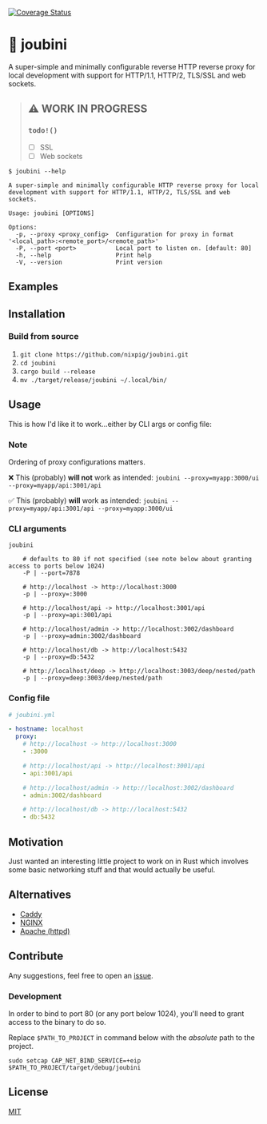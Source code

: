 [![Coverage Status](https://coveralls.io/repos/github/nixpig/joubini/badge.svg?branch=main)](https://coveralls.io/github/nixpig/joubini?branch=main)

# 🐙 joubini

A super-simple and minimally configurable reverse HTTP reverse proxy for local development with support for HTTP/1.1, HTTP/2, TLS/SSL and web sockets.

> ## ⚠️ WORK IN PROGRESS
>
> ### `todo!()`
>
> - [ ] SSL
> - [ ] Web sockets

```shell
$ joubini --help

A super-simple and minimally configurable HTTP reverse proxy for local development with support for HTTP/1.1, HTTP/2, TLS/SSL and web sockets.

Usage: joubini [OPTIONS]

Options:
  -p, --proxy <proxy_config>  Configuration for proxy in format '<local_path>:<remote_port>/<remote_path>'
  -P, --port <port>           Local port to listen on. [default: 80]
  -h, --help                  Print help
  -V, --version               Print version

```

## Examples

## Installation

### Build from source

1. `git clone https://github.com/nixpig/joubini.git`
1. `cd joubini`
1. `cargo build --release`
1. `mv ./target/release/joubini ~/.local/bin/`

## Usage

This is how I'd like it to work...either by CLI args or config file:

### Note

Ordering of proxy configurations matters.

❌ This (probably) **will not** work as intended:
`joubini --proxy=myapp:3000/ui --proxy=myapp/api:3001/api`

✅ This (probably) **will** work as intended:
`joubini --proxy=myapp/api:3001/api --proxy=myapp:3000/ui`

### CLI arguments

```shell
joubini

	# defaults to 80 if not specified (see note below about granting access to ports below 1024)
	-P | --port=7878

	# http://localhost -> http://localhost:3000
	-p | --proxy=:3000

	# http://localhost/api -> http://localhost:3001/api
	-p | --proxy=api:3001/api

	# http://localhost/admin -> http://localhost:3002/dashboard
	-p | --proxy=admin:3002/dashboard

	# http://localhost/db -> http://localhost:5432
	-p | --proxy=db:5432

	# http://localhost/deep -> http://localhost:3003/deep/nested/path
	-p | --proxy=deep:3003/deep/nested/path

```

### Config file

```yaml
# joubini.yml

- hostname: localhost
  proxy:
    # http://localhost -> http://localhost:3000
    - :3000

    # http://localhost/api -> http://localhost:3001/api
    - api:3001/api

    # http://localhost/admin -> http://localhost:3002/dashboard
    - admin:3002/dashboard

    # http://localhost/db -> http://localhost:5432
    - db:5432
```

## Motivation

Just wanted an interesting little project to work on in Rust which involves some basic networking stuff and that would actually be useful.

## Alternatives

- [Caddy](https://caddyserver.com/)
- [NGINX](https://www.nginx.com/)
- [Apache (httpd)](https://httpd.apache.org/)

## Contribute

Any suggestions, feel free to open an [issue](https://github.com/nixpig/joubini/issues).

### Development

In order to bind to port 80 (or any port below 1024), you'll need to grant access to the binary to do so.

Replace `$PATH_TO_PROJECT` in command below with the _absolute_ path to the project.

```shell
sudo setcap CAP_NET_BIND_SERVICE=+eip $PATH_TO_PROJECT/target/debug/joubini

```

## License

[MIT](https://github.com/nixpig/joubini?tab=MIT-1-ov-file#readme)
